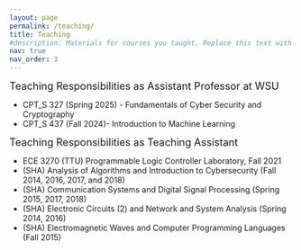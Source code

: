 ```yaml
---
layout: page
permalink: /teaching/
title: Teaching
#description: Materials for courses you taught. Replace this text with your description.
nav: true
nav_order: 3
---
```


<span style="font-size: 18px;">Teaching Responsibilities as Assistant Professor at WSU</span>

<ul class="circle-bullets">
<li>CPT_S 327 (Spring 2025) - Fundamentals of Cyber Security and Cryptography </li>

<li>CPT_S 437 (Fall 2024)- Introduction to Machine Learning</li>
</ul>

<span style="font-size: 18px;">Teaching Responsibilities as Teaching Assistant</span>

<ul class="circle-bullets">
  
<li>ECE 3270 (TTU) Programmable Logic Controller Laboratory, Fall 2021</li>
<li>(SHA) Analysis of Algorithms and Introduction to Cybersecurity (Fall 2014, 2016, 2017, and 2018)</li>
<li> (SHA) Communication Systems and Digital Signal Processing (Spring 2015, 2017, 2018)</li>
<li> (SHA) Electronic Circuits (2) and Network and System Analysis (Spring 2014, 2016)</li>
<li> (SHA) Electromagnetic Waves and Computer Programming Languages (Fall 2015)</li>
</ul>
